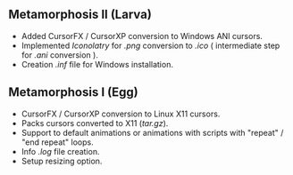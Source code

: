 ## Metamorphosis II (Larva)
* Added CursorFX / CursorXP conversion to Windows ANI cursors.
* Implemented *Iconolatry* for *.png* conversion to *.ico* ( intermediate step for *.ani* conversion ).
* Creation *.inf* file for Windows installation.

## Metamorphosis I (Egg) 
* CursorFX / CursorXP conversion to Linux X11 cursors.
* Packs cursors converted to X11 (*tar.gz*).
* Support to default animations or animations with scripts with "repeat" / "end repeat" loops.
* Info *.log* file creation.
* Setup resizing option.
    
